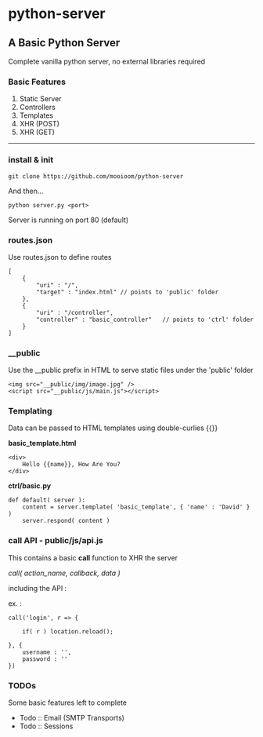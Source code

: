 # python-server

## A Basic Python Server
Complete vanilla python server, no external libraries required

### Basic Features

<ol>
<li>Static Server</li>
<li>Controllers</li>
<li>Templates</li>
<li>XHR (POST)</li>
<li>XHR (GET)</li>
</ol>

***

### install & init

    git clone https://github.com/mooioom/python-server

And then...

    python server.py <port>

Server is running on port 80 (default)

### routes.json
Use routes.json to define routes

    [
        {
            "uri" : "/",
            "target" : "index.html" // points to 'public' folder
        },
        {
            "uri" : "/controller",
            "controller" : "basic_controller"   // points to 'ctrl' folder
        }
    ]

### __public
Use the __public prefix in HTML to serve static files under the 'public' folder

    <img src="__public/img/image.jpg" />
    <script src="__public/js/main.js"></script>

### Templating
Data can be passed to HTML templates using double-curlies {{}}

**basic_template.html**

    <div>
        Hello {{name}}, How Are You?
    </div>

**ctrl/basic.py**

    def default( server ):
        content = server.template( 'basic_template', { 'name' : 'David' } )
        server.respond( content )

### call API - public/js/api.js
This contains a basic **call** function to XHR the server

<em>call( action_name, callback, data )</em>

including the API :<br>
    <script src="__public/js/api.js" /></script>

ex. :

    call('login', r => {
    
        if( r ) location.reload();
        
    }, {
        username : '',
        password : ''
    })

### TODOs

Some basic features left to complete

<ul>
<li>Todo :: Email (SMTP Transports)</li>
<li>Todo :: Sessions</li>
</ul>